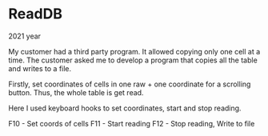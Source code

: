 # ReadDB

2021 year

My customer had a third party program. It allowed copying only one cell at a time.
The customer asked me to develop a program that copies all the table and writes to a file.

Firstly, set coordinates of cells in one raw + one coordinate for a scrolling button.
Thus, the whole table is get read.

Here I used keyboard hooks to set coordinates, start and stop reading.

F10 - Set coords of cells
F11 - Start reading
F12 - Stop reading, Write to file